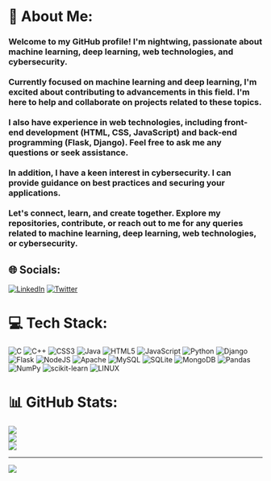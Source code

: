 # 💫 About Me:
### Welcome to my GitHub profile! I'm nightwing, passionate about machine learning, deep learning, web technologies, and cybersecurity.<br><br>Currently focused on machine learning and deep learning, I'm excited about contributing to advancements in this field. I'm here to help and collaborate on projects related to these topics.<br><br>I also have experience in web technologies, including front-end development (HTML, CSS, JavaScript) and back-end programming (Flask, Django). Feel free to ask me any questions or seek assistance.<br><br>In addition, I have a keen interest in cybersecurity. I can provide guidance on best practices and securing your applications.<br><br>Let's connect, learn, and create together. Explore my repositories, contribute, or reach out to me for any queries related to machine learning, deep learning, web technologies, or cybersecurity.


## 🌐 Socials:
[![LinkedIn](https://img.shields.io/badge/LinkedIn-%230077B5.svg?logo=linkedin&logoColor=white)](https://linkedin.com/in/abhinav-vyas-596493196) [![Twitter](https://img.shields.io/badge/Twitter-%231DA1F2.svg?logo=Twitter&logoColor=white)](https://twitter.com/candicedicc69) 

# 💻 Tech Stack:
![C](https://img.shields.io/badge/c-%2300599C.svg?style=for-the-badge&logo=c&logoColor=white) ![C++](https://img.shields.io/badge/c++-%2300599C.svg?style=for-the-badge&logo=c%2B%2B&logoColor=white) ![CSS3](https://img.shields.io/badge/css3-%231572B6.svg?style=for-the-badge&logo=css3&logoColor=white) ![Java](https://img.shields.io/badge/java-%23ED8B00.svg?style=for-the-badge&logo=java&logoColor=white) ![HTML5](https://img.shields.io/badge/html5-%23E34F26.svg?style=for-the-badge&logo=html5&logoColor=white) ![JavaScript](https://img.shields.io/badge/javascript-%23323330.svg?style=for-the-badge&logo=javascript&logoColor=%23F7DF1E) ![Python](https://img.shields.io/badge/python-3670A0?style=for-the-badge&logo=python&logoColor=ffdd54) ![Django](https://img.shields.io/badge/django-%23092E20.svg?style=for-the-badge&logo=django&logoColor=white) ![Flask](https://img.shields.io/badge/flask-%23000.svg?style=for-the-badge&logo=flask&logoColor=white) ![NodeJS](https://img.shields.io/badge/node.js-6DA55F?style=for-the-badge&logo=node.js&logoColor=white) ![Apache](https://img.shields.io/badge/apache-%23D42029.svg?style=for-the-badge&logo=apache&logoColor=white) ![MySQL](https://img.shields.io/badge/mysql-%2300f.svg?style=for-the-badge&logo=mysql&logoColor=white) ![SQLite](https://img.shields.io/badge/sqlite-%2307405e.svg?style=for-the-badge&logo=sqlite&logoColor=white) ![MongoDB](https://img.shields.io/badge/MongoDB-%234ea94b.svg?style=for-the-badge&logo=mongodb&logoColor=white) ![Pandas](https://img.shields.io/badge/pandas-%23150458.svg?style=for-the-badge&logo=pandas&logoColor=white) ![NumPy](https://img.shields.io/badge/numpy-%23013243.svg?style=for-the-badge&logo=numpy&logoColor=white) ![scikit-learn](https://img.shields.io/badge/scikit--learn-%23F7931E.svg?style=for-the-badge&logo=scikit-learn&logoColor=white) ![LINUX](https://img.shields.io/badge/Linux-FCC624?style=for-the-badge&logo=linux&logoColor=black)
# 📊 GitHub Stats:
![](https://github-readme-stats.vercel.app/api?username=nightwing02&theme=dark&hide_border=false&include_all_commits=false&count_private=false)<br/>
![](https://github-readme-streak-stats.herokuapp.com/?user=nightwing02&theme=dark&hide_border=false)<br/>
![](https://github-readme-stats.vercel.app/api/top-langs/?username=nightwing02&theme=dark&hide_border=false&include_all_commits=false&count_private=false&layout=compact)


---
[![](https://visitcount.itsvg.in/api?id=nightwing02&icon=0&color=0)](https://visitcount.itsvg.in)

<!-- Proudly created with GPRM ( https://gprm.itsvg.in ) -->
